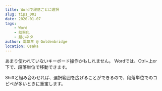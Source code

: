 ```yaml
---
title: Wordで段落ごとに選択
slug: tips_001
date: 2020-01-07
tags: 
    - Word
    - 効率化
    - 超小ネタ
author: 電氣羊 @ Goldenbridge
location: Osaka
---
```


あまり使われていないキーボード操作かもしれません。
Wordでは、Ctrl+上or下で、段落単位で移動できます。

Shiftと組み合わせれば、選択範囲を広げることができるので、段落単位でのコピペが多いときに重宝します。

<link-to></link-to>
